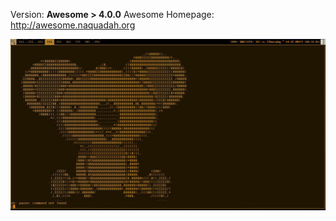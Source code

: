 Version: **Awesome > 4.0.0**
Awesome Homepage: http://awesome.naquadah.org

![normal](screens/sample.png)